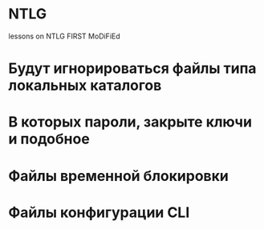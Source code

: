 # NTLG
lessons on NTLG
FIRST MoDiFiEd

# Будут игнорироваться файлы типа локальных каталогов
# В которых пароли, закрыте ключи и подобное
# Файлы временной блокировки
# Файлы конфигурации CLI 
#
#
#
#

